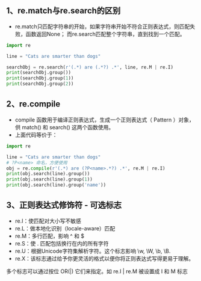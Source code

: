 ## 1、re.match与re.search的区别
- re.match只匹配字符串的开始，如果字符串开始不符合正则表达式，则匹配失败，函数返回None；
  而re.search匹配整个字符串，直到找到一个匹配。
```python
import re

line = "Cats are smarter than dogs"

searchObj = re.search(r'(.*) are (.*?) .*', line, re.M | re.I)
print(searchObj.group())
print(searchObj.group(1))
print(searchObj.group(2))
```

## 2、re.compile
- compile 函数用于编译正则表达式，生成一个正则表达式（ Pattern ）对象，供 match() 和 search() 这两个函数使用。
- 上面代码等价于：
```python
import re

line = "Cats are smarter than dogs"
# ?P<name> 命名，方便使用
obj = re.compile(r'(.*) are (?P<name>.*?) .*', re.M | re.I)
print(obj.search(line).group())
print(obj.search(line).group(1))
print(obj.search(line).group('name'))
```

## 3、正则表达式修饰符 - 可选标志

- re.I：使匹配对大小写不敏感
- re.L：做本地化识别（locale-aware）匹配
- re.M：多行匹配，影响 ^ 和 $
- re.S：使 . 匹配包括换行在内的所有字符
- re.U：根据Unicode字符集解析字符。这个标志影响 \w, \W, \b, \B.
- re.X：该标志通过给予你更灵活的格式以便你将正则表达式写得更易于理解。  

多个标志可以通过按位 OR(|) 它们来指定。如 re.I | re.M 被设置成 I 和 M 标志
